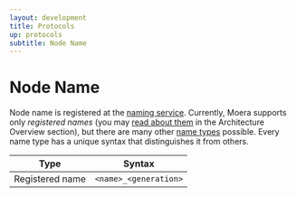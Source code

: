 ```yaml
---
layout: development
title: Protocols
up: protocols
subtitle: Node Name
---
```


# Node Name

Node name is registered at the [naming service][1]. Currently, Moera
supports only *registered names* (you may [read about them][1] in the
Architecture Overview section), but there are many other [name types][2] possible.
Every name type has a unique syntax that distinguishes it from others.

<table class="table">
    <thead>
        <tr>
            <th>Type</th>
            <th>Syntax</th>
         </tr>
    </thead>
    <tbody class="table-group-divider">
        <tr>
            <td>Registered name</td>
            <td>
                <code>&lt;name&gt;_&lt;generation&gt;</code>
            </td>
        </tr>
    </tbody>
</table>

[1]: http://moera.org/overview/naming.html
[2]: http://moera.org/overview/cheaper-names.html

